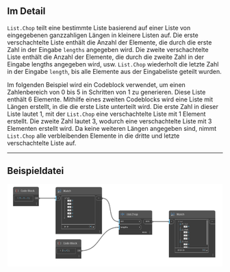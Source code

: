 ## Im Detail
`List.Chop` teilt eine bestimmte Liste basierend auf einer Liste von eingegebenen ganzzahligen Längen in kleinere Listen auf. Die erste verschachtelte Liste enthält die Anzahl der Elemente, die durch die erste Zahl in der Eingabe `lengths` angegeben wird. Die zweite verschachtelte Liste enthält die Anzahl der Elemente, die durch die zweite Zahl in der Eingabe lengths angegeben wird, usw. `List.Chop` wiederholt die letzte Zahl in der Eingabe `length`, bis alle Elemente aus der Eingabeliste geteilt wurden.

Im folgenden Beispiel wird ein Codeblock verwendet, um einen Zahlenbereich von 0 bis 5 in Schritten von 1 zu generieren. Diese Liste enthält 6 Elemente. Mithilfe eines zweiten Codeblocks wird eine Liste mit Längen erstellt, in die die erste Liste unterteilt wird. Die erste Zahl in dieser Liste lautet 1, mit der `List.Chop` eine verschachtelte Liste mit 1 Element erstellt. Die zweite Zahl lautet 3, wodurch eine verschachtelte Liste mit 3 Elementen erstellt wird. Da keine weiteren Längen angegeben sind, nimmt `List.Chop` alle verbleibenden Elemente in die dritte und letzte verschachtelte Liste auf.
___
## Beispieldatei

![List.Chop](./DSCore.List.Chop_img.jpg)
